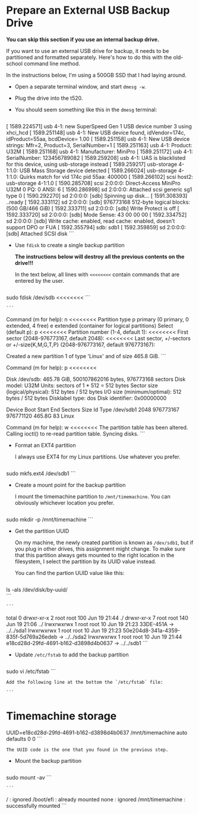 # Prepare an External USB Backup Drive 

**You can skip this section if you use an internal backup drive.**

If you want to use an external USB drive for backup, it needs to be
partitioned and formatted separately. Here's how to do this with the
old-school command line method.

In the instructions below, I'm using a 500GB SSD that I had laying around.

* Open a separate terminal window, and start `dmesg -w`.
* Plug the drive into the t520.
* You should seem something like this in the `dmesg` terminal:

    ```
[ 1589.224571] usb 4-1: new SuperSpeed Gen 1 USB device number 3 using xhci_hcd
[ 1589.251148] usb 4-1: New USB device found, idVendor=174c, idProduct=55aa, bcdDevice= 1.00
[ 1589.251158] usb 4-1: New USB device strings: Mfr=2, Product=3, SerialNumber=1
[ 1589.251163] usb 4-1: Product: U32M
[ 1589.251168] usb 4-1: Manufacturer: MiniPro
[ 1589.251172] usb 4-1: SerialNumber: 123456789082
[ 1589.259208] usb 4-1: UAS is blacklisted for this device, using usb-storage instead
[ 1589.259217] usb-storage 4-1:1.0: USB Mass Storage device detected
[ 1589.266024] usb-storage 4-1:1.0: Quirks match for vid 174c pid 55aa: 400000
[ 1589.266102] scsi host2: usb-storage 4-1:1.0
[ 1590.285708] scsi 2:0:0:0: Direct-Access     MiniPro  U32M             0    PQ: 0 ANSI: 6
[ 1590.286998] sd 2:0:0:0: Attached scsi generic sg1 type 0
[ 1590.292270] sd 2:0:0:0: [sdb] Spinning up disk...
[ 1591.308393] ..ready
[ 1592.333112] sd 2:0:0:0: [sdb] 976773168 512-byte logical blocks: (500 GB/466 GiB)
[ 1592.333711] sd 2:0:0:0: [sdb] Write Protect is off
[ 1592.333720] sd 2:0:0:0: [sdb] Mode Sense: 43 00 00 00
[ 1592.334752] sd 2:0:0:0: [sdb] Write cache: enabled, read cache: enabled, doesn't support DPO or FUA
[ 1592.355794]  sdb: sdb1
[ 1592.359859] sd 2:0:0:0: [sdb] Attached SCSI disk
    ```

* Use `fdisk` to create a single backup partition

    **The instructions below will destroy all the previous contents on the drive!!!**

    In the text below, all lines with `<<<<<<<<` contain commands that are 
    entered by the user.

    ```sh
sudo fdisk /dev/sdb                             <<<<<<<<
    ```

    ```
Command (m for help): n                         <<<<<<<<
Partition type
   p   primary (0 primary, 0 extended, 4 free)
   e   extended (container for logical partitions)
Select (default p): p                           <<<<<<<<
Partition number (1-4, default 1):              <<<<<<<<
First sector (2048-976773167, default 2048):    <<<<<<<<
Last sector, +/-sectors or +/-size{K,M,G,T,P} (2048-976773167, default 976773167):

Created a new partition 1 of type 'Linux' and of size 465.8 GiB.
    ```

Command (m for help): p                         <<<<<<<<

Disk /dev/sdb: 465.78 GiB, 500107862016 bytes, 976773168 sectors
Disk model: U32M
Units: sectors of 1 * 512 = 512 bytes
Sector size (logical/physical): 512 bytes / 512 bytes
I/O size (minimum/optimal): 512 bytes / 512 bytes
Disklabel type: dos
Disk identifier: 0x00000000

Device     Boot Start       End   Sectors   Size Id Type
/dev/sdb1        2048 976773167 976771120 465.8G 83 Linux

Command (m for help): w                         <<<<<<<<
The partition table has been altered.
Calling ioctl() to re-read partition table.
Syncing disks.
    ```

* Format an EXT4 partition

    I always use EXT4 for my Linux partitions. Use whatever you prefer.

    ```sh
sudo mkfs.ext4 /dev/sdb1
    ```

* Create a mount point for the backup partition

    I mount the timemachine partition to `/mnt/timemachine`. You can obviously
    whichever location you prefer.

    ```sh
sudo mkdir -p /mnt/timemachine
    ```

* Get the partition UUID

    On my machine, the newly created partition is known as `/dev/sdb1`, but
    if you plug in other drives, this assignment might change.  To make sure that 
    this partition always gets mounted to the right location in the filesystem, I select 
    the partition by its UUID value instead.

    You can find the partion UUID value like this:

    ```sh
ls -als /dev/disk/by-uuid/                           
    ```

    ```
total 0
drwxr-xr-x 2 root root 100 Jun 19 21:44 ./
drwxr-xr-x 7 root root 140 Jun 19 21:06 ../
lrwxrwxrwx 1 root root  10 Jun 19 21:23 33DE-451A -> ../../sda1
lrwxrwxrwx 1 root root  10 Jun 19 21:23 50e204d8-341a-4359-835f-5d769a26edeb -> ../../sda2
lrwxrwxrwx 1 root root  10 Jun 19 21:44 e18cd28d-29fd-4691-b162-d3898d4b0637 -> ../../sdb1
    ```

* Update `/etc/fstab` to add the backup partition

    ```sh
sudo vi /etc/fstab
    ```
    
    Add the following line at the bottom the `/etc/fstab` file:
    
    ```
# Timemachine storage
UUID=e18cd28d-29fd-4691-b162-d3898d4b0637 /mnt/timemachine auto defaults 0 0
    ```

    The UUID code is the one that you found in the previous step.

* Mount the backup partition

    ```sh
sudo mount -av
    ```

    ```
/                        : ignored
/boot/efi                : already mounted
none                     : ignored
/mnt/timemachine         : successfully mounted
    ```
